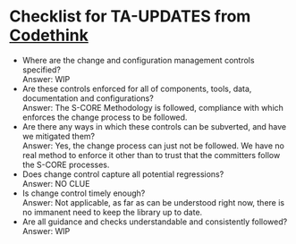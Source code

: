 # Checklist for TA-UPDATES from [Codethink](https://codethinklabs.gitlab.io/trustable/trustable/print_page.html)

* Where are the change and configuration management controls specified? <br>
    Answer:  WIP
* Are these controls enforced for all of components, tools, data, documentation and configurations? <br>
    Answer:  The S-CORE Methodology is followed, compliance with which enforces the change process to be followed.
* Are there any ways in which these controls can be subverted, and have we mitigated them? <br>
    Answer:  Yes, the change process can just not be followed. We have no real method to enforce it other than to trust that the committers follow the S-CORE processes.
* Does change control capture all potential regressions? <br>
    Answer:  NO CLUE
* Is change control timely enough? <br>
    Answer:  Not applicable, as far as can be understood right now, there is no immanent need to keep the library up to date. 
* Are all guidance and checks understandable and consistently followed? <br>
    Answer:  WIP